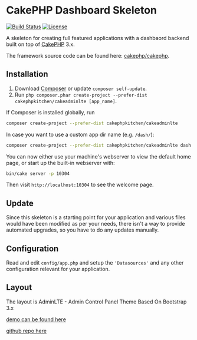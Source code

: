 # CakePHP Dashboard Skeleton

[![Build Status](https://img.shields.io/travis/cakephp/app/master.svg?style=flat-square)](https://travis-ci.org/cakephp/app)
[![License](https://img.shields.io/packagist/l/cakephp/app.svg?style=flat-square)](https://packagist.org/packages/cakephp/app)

A skeleton for creating full featured applications with a dashbaord backend built on top of [CakePHP](http://cakephp.org) 3.x.

The framework source code can be found here: [cakephp/cakephp](https://github.com/cakephp/cakephp).

## Installation

1. Download [Composer](http://getcomposer.org/doc/00-intro.md) or update `composer self-update`.
2. Run `php composer.phar create-project --prefer-dist cakephpkitchen/cakeadminlte [app_name]`.

If Composer is installed globally, run

```bash
composer create-project --prefer-dist cakephpkitchen/cakeadminlte
```

In case you want to use a custom app dir name (e.g. `/dash/`):

```bash
composer create-project --prefer-dist cakephpkitchen/cakeadminlte dash
```

You can now either use your machine's webserver to view the default home page, or start
up the built-in webserver with:

```bash
bin/cake server -p 10304
```

Then visit `http://localhost:10304` to see the welcome page.

## Update

Since this skeleton is a starting point for your application and various files
would have been modified as per your needs, there isn't a way to provide
automated upgrades, so you have to do any updates manually.

## Configuration

Read and edit `config/app.php` and setup the `'Datasources'` and any other
configuration relevant for your application.

## Layout

The layout is AdminLTE - Admin Control Panel Theme Based On Bootstrap 3.x

[demo can be found here](https://almsaeedstudio.com) 

[github repo here](https://github.com/almasaeed2010/AdminLTE)
